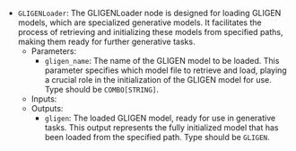 - `GLIGENLoader`: The GLIGENLoader node is designed for loading GLIGEN models, which are specialized generative models. It facilitates the process of retrieving and initializing these models from specified paths, making them ready for further generative tasks.
    - Parameters:
        - `gligen_name`: The name of the GLIGEN model to be loaded. This parameter specifies which model file to retrieve and load, playing a crucial role in the initialization of the GLIGEN model for use. Type should be `COMBO[STRING]`.
    - Inputs:
    - Outputs:
        - `gligen`: The loaded GLIGEN model, ready for use in generative tasks. This output represents the fully initialized model that has been loaded from the specified path. Type should be `GLIGEN`.
